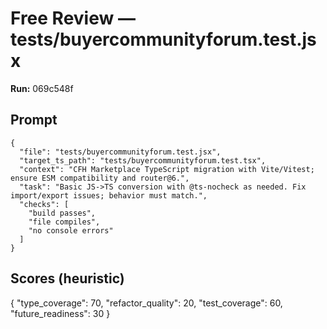 # Free Review — tests/buyercommunityforum.test.jsx

**Run:** 069c548f

## Prompt

```
{
  "file": "tests/buyercommunityforum.test.jsx",
  "target_ts_path": "tests/buyercommunityforum.test.tsx",
  "context": "CFH Marketplace TypeScript migration with Vite/Vitest; ensure ESM compatibility and router@6.",
  "task": "Basic JS->TS conversion with @ts-nocheck as needed. Fix import/export issues; behavior must match.",
  "checks": [
    "build passes",
    "file compiles",
    "no console errors"
  ]
}
```

## Scores (heuristic)

{
  "type_coverage": 70,
  "refactor_quality": 20,
  "test_coverage": 60,
  "future_readiness": 30
}
